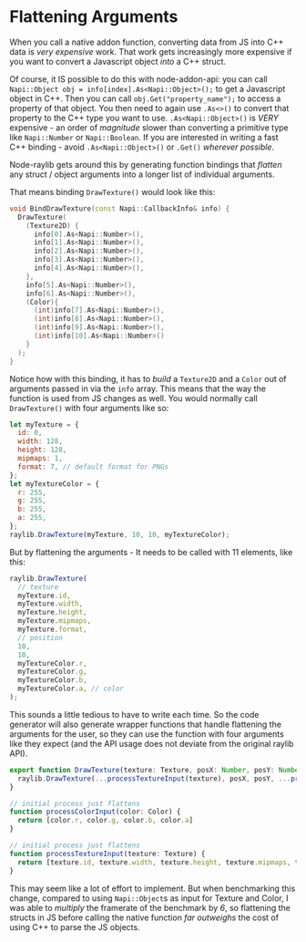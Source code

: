 # Flattening Arguments

When you call a native addon function, converting data from JS into C++ data is
_very expensive_ work. That work gets increasingly more expensive if you want to
convert a Javascript object _into_ a C++ struct.

Of course, it IS possible to do this with node-addon-api: you can call
`Napi::Object obj = info[index].As<Napi::Object>();` to get a Javascript object
in C++. Then you can call `obj.Get("property_name");` to access a property of
that object. You then need to again use `.As<>()` to convert that property to
the C++ type you want to use. `.As<Napi::Object>()` is _VERY_ expensive - an
order of _magnitude_ slower than converting a primitive type like `Napi::Number`
or `Napi::Boolean`. If you are interested in writing a fast C++ binding - avoid
`.As<Napi::Object>()` or `.Get()` _wherever possible_.

Node-raylib gets around this by generating function bindings that _flatten_ any
struct / object arguments into a longer list of individual arguments.

That means binding `DrawTexture()` would look like this:

```cpp
void BindDrawTexture(const Napi::CallbackInfo& info) {
  DrawTexture(
    (Texture2D) {
      info[0].As<Napi::Number>(),
      info[1].As<Napi::Number>(),
      info[2].As<Napi::Number>(),
      info[3].As<Napi::Number>(),
      info[4].As<Napi::Number>(),
    },
    info[5].As<Napi::Number>(),
    info[6].As<Napi::Number>(),
    (Color){
      (int)info[7].As<Napi::Number>(),
      (int)info[8].As<Napi::Number>(),
      (int)info[9].As<Napi::Number>(),
      (int)info[10].As<Napi::Number>()
    }
  );
}
```

Notice how with this binding, it has to _build_ a `Texture2D` and a `Color` out
of arguments passed in via the `info` array. This means that the way the
function is used from JS changes as well. You would normally call
`DrawTexture()` with four arguments like so:

```js
let myTexture = {
  id: 0,
  width: 128,
  height: 128,
  mipmaps: 1,
  format: 7, // default format for PNGs
};
let myTextureColor = {
  r: 255,
  g: 255,
  b: 255,
  a: 255,
};
raylib.DrawTexture(myTexture, 10, 10, myTextureColor);
```

But by flattening the arguments - It needs to be called with 11 elements, like
this:

```js
raylib.DrawTexture(
  // texture
  myTexture.id,
  myTexture.width,
  myTexture.height,
  myTexture.mipmaps,
  myTexture.format,
  // position
  10,
  10,
  myTextureColor.r,
  myTextureColor.g,
  myTextureColor.b,
  myTextureColor.a, // color
);
```

This sounds a little tedious to have to write each time. So the code generator
will also generate wrapper functions that handle flattening the arguments for
the user, so they can use the function with four arguments like they expect (and
the API usage does not deviate from the original raylib API).

```js
export function DrawTexture(texture: Texture, posX: Number, posY: Number, tint: Color) {
  raylib.DrawTexture(...processTextureInput(texture), posX, posY, ...processColorInput(color))
}

// initial process just flattens
function processColorInput(color: Color) {
  return [color.r, color.g, color.b, color.a]
}

// initial process just flattens
function processTextureInput(texture: Texture) {
  return [texture.id, texture.width, texture.height, texture.mipmaps, texture.format]
}
```

This may seem like a lot of effort to implement. But when benchmarking this
change, compared to using `Napi::Object`s as input for Texture and Color, I was
able to _multiply_ the framerate of the benchmark by _6_, so flattening the
structs in JS before calling the native function _far outweighs_ the cost of
using C++ to parse the JS objects.
